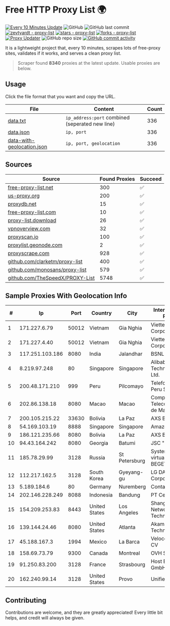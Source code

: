 
# Free HTTP Proxy List 🌍

[![Every 10 Minutes Update](https://github.com/mertguvencli/http-proxy-list/actions/workflows/main.yml/badge.svg?branch=main)](https://github.com/mertguvencli/http-proxy-list/actions/workflows/main.yml)
![GitHub](https://img.shields.io/github/license/mertguvencli/http-proxy-list)
![GitHub last commit](https://img.shields.io/github/last-commit/mertguvencli/http-proxy-list)
[![zevtyardt - proxy-list](https://img.shields.io/static/v1?label=zevtyardt&message=proxy-list&color=blue&logo=github)](https://github.com/zevtyardt/proxy-list "Go to GitHub repo")
[![stars - proxy-list](https://img.shields.io/github/stars/zevtyardt/proxy-list?style=social)](https://github.com/zevtyardt/proxy-list)
[![forks - proxy-list](https://img.shields.io/github/forks/zevtyardt/proxy-list?style=social)](https://github.com/zevtyardt/proxy-list)
[![Proxy Updater](https://github.com/zevtyardt/proxy-list/workflows/Proxy%20Updater/badge.svg)](https://github.com/zevtyardt/proxy-list/actions?query=workflow:"Proxy+Updater")
![GitHub repo size](https://img.shields.io/github/repo-size/zevtyardt/proxy-list)
[![GitHub commit activity](https://img.shields.io/github/commit-activity/m/zevtyardt/proxy-list?logo=commits)](https://github.com/zevtyardt/proxy-list/commits/main)

It is a lightweight project that, every 10 minutes, scrapes lots of free-proxy sites, validates if it works, and serves a clean proxy list.

> Scraper found **8340** proxies at the latest update. Usable proxies are below.

## Usage

Click the file format that you want and copy the URL.

|File|Content|Count|
|----|-------|-----|
|[data.txt](https://raw.githubusercontent.com/mertguvencli/http-proxy-list/main/proxy-list/data.txt)|`ip_address:port` combined (seperated new line)|336|
|[data.json](https://raw.githubusercontent.com/mertguvencli/http-proxy-list/main/proxy-list/data.json)|`ip, port`|336|
|[data-with-geolocation.json](https://raw.githubusercontent.com/mertguvencli/http-proxy-list/main/proxy-list/data-with-geolocation.json)|`ip, port, geolocation`|336|

## Sources

|Source|Found Proxies|Succeed|
|------|-------------|-------|
|[free-proxy-list.net](https://free-proxy-list.net)|300|✅|
|[us-proxy.org](https://www.us-proxy.org)|200|✅|
|[proxydb.net](http://proxydb.net)|15|✅|
|[free-proxy-list.com](https://free-proxy-list.com/?page=&port=&type%5B%5D=http&type%5B%5D=https&up_time=0&search=Search)|10|✅|
|[proxy-list.download](https://www.proxy-list.download/HTTP)|26|✅|
|[vpnoverview.com](https://vpnoverview.com/privacy/anonymous-browsing/free-proxy-servers)|32|✅|
|[proxyscan.io](https://www.proxyscan.io)|100|✅|
|[proxylist.geonode.com](https://proxylist.geonode.com/api/proxy-list?limit=300&page=1&sort_by=lastChecked&sort_type=desc&protocols=http,https)|2|✅|
|[proxyscrape.com](https://api.proxyscrape.com/v2/?request=displayproxies&protocol=http&timeout=10000&country=all&ssl=all&anonymity=all)|928|✅|
|[github.com/clarketm/proxy-list](https://raw.githubusercontent.com/clarketm/proxy-list/master/proxy-list-raw.txt)|400|✅|
|[github.com/monosans/proxy-list](https://raw.githubusercontent.com/monosans/proxy-list/main/proxies/http.txt)|579|✅|
|[github.com/TheSpeedX/PROXY-List](https://raw.githubusercontent.com/TheSpeedX/PROXY-List/master/http.txt)|5748|✅|


## Sample Proxies With Geolocation Info

|#|Ip|Port|Country|City|Internet Service Provider|
|-|--|----|-------|----|-------------------------|
|1|171.227.6.79|50012|Vietnam|Gia Nghia|Viettel Corporation|
|2|171.227.4.40|50012|Vietnam|Gia Nghia|Viettel Corporation|
|3|117.251.103.186|8080|India|Jalandhar|BSNL Internet|
|4|8.219.97.248|80|Singapore|Singapore|Alibaba (US) Technology Co., Ltd.|
|5|200.48.171.210|999|Peru|Pilcomayo|Telefonica del Peru S.A.A.|
|6|202.86.138.18|8080|Macao|Macao|Companhia de Telecomunicacoes de Macau|
|7|200.105.215.22|33630|Bolivia|La Paz|AXS Bolivia S. A.|
|8|54.169.103.19|8888|Singapore|Singapore|Amazon.com, Inc.|
|9|186.121.235.66|8080|Bolivia|La Paz|AXS Bolivia S. A.|
|10|94.43.164.242|8080|Georgia|Batumi|JSC "Silknet"|
|11|185.78.29.99|3128|Russia|St Petersburg|System servers virtual hosting BEGET.RU|
|12|112.217.162.5|3128|South Korea|Gyeyang-gu|LG DACOM Corporation|
|13|5.189.184.6|80|Germany|Nuremberg|Contabo GmbH|
|14|202.146.228.249|8088|Indonesia|Bandung|PT Centrin Utama|
|15|154.209.253.83|8443|United States|Los Angeles|Shanghai Ruisu Network Technology|
|16|139.144.24.46|8080|United States|Atlanta|Akamai Technologies, Inc.|
|17|45.188.167.3|1994|Mexico|La Barca|Velocom SA De CV|
|18|158.69.73.79|9300|Canada|Montreal|OVH SAS|
|19|91.250.83.200|3128|France|Strasbourg|Host Europe GmbH|
|20|162.240.99.14|3128|United States|Provo|Unified Layer|



## Contributing

Contributions are welcome, and they are greatly appreciated! Every
little bit helps, and credit will always be given.

